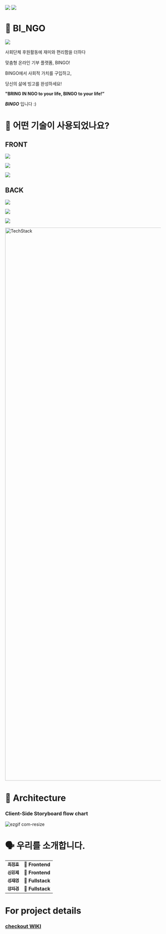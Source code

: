 ![](https://img.shields.io/badge/PROJECT-BINGO-brightgreen)
![](https://img.shields.io/badge/BINGO-webservice-lightgrey)

# 🎯 BI_NGO
<img src=https://ifh.cc/g/beN6LT.jpg />

사회단체 후원활동에 재미와 편리함을 더하다

맞춤형 온라인 기부 플랫폼, BINGO!

BINGO에서 사회적 가치를 구입하고,

당신의 삶에 빙고를 완성하세요!

**"BRING IN NGO to your life, BINGO to your life!”** 

***BINGO*** 입니다 :)

# 🔧 어떤 기술이 사용되었나요?

## FRONT
![](https://img.shields.io/badge/Front-react-blue)

![](https://img.shields.io/badge/Front-Typescript-blue)

![](https://img.shields.io/badge/Front-Redux-yellow)

## BACK
![](https://img.shields.io/badge/Back-NestJs-red)

![](https://img.shields.io/badge/Back-TypeORM-orange)

![](https://img.shields.io/badge/Back-MySQL-blue)


<img width="1781" alt="TechStack" src="https://ifh.cc/g/qmBsym.jpg">

# 🔨 Architecture

### Client-Side Storyboard flow chart
![ezgif com-resize](https://ifh.cc/g/2Z2tZu.jpg)

# 🗣 우리를 소개합니다.

<table>
  <tbody>
    <tr>
      <td align="center">
        <a href="https://github.com/9rganizedchaos">
          <sub>
            <b>최정호</b>
          </sub>
        </a>
        <br>
      </td>
      <td>
        <strong>🚩 Frontend</strong>
      </td>
    </tr>
     <tr>
      <td align="center">
        <a href="https://github.com/tlsalswp1004">
          <sub>
            <b>신민제</b>
          </sub>
        </a>
        <br>
      </td>
      <td>
        <strong>🏁 Frontend</strong>
      </td>
    </tr>
      <td align="center">
        <a href="https://github.com/Sungjaeyeong">
          <sub>
            <b>성재영</b>
          </sub>
        </a>
        <br>
      </td>
      <td>
        <strong>🚩 Fullstack</strong>
      </td>
    </tr>
    <tr>
      <td align="center">
        <a href="https://github.com/spark0109">
          <sub>
            <b>양자경</b>
          </sub>
        </a>
        <br>
      </td>
      <td>
        <strong>🏁 Fullstack</strong>
      </td>
    </tr>
    <tr>
  </tbody>
</table>



# For project details

### [checkout WIKI](https://github.com/codestates/BINGO-client/wiki)
